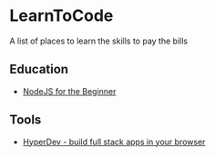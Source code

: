 # LearnToCode
A list of places to learn the skills to pay the bills

## Education
* [NodeJS for the Beginner](https://hyperdev.com/help/learn-node-js-free-beginner-course/)

## Tools

* [HyperDev - build full stack apps in your browser](https://hyperdev.com/about/?utm_campaign=HyperDev+LearnNode&utm_medium=cpm&utm_source=landingPage&utm_content=text-link)
